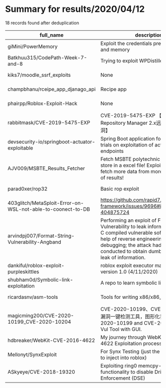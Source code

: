 
# Summary for results/2020/04/12
    
18 records found after deduplication

| full_name | description | html_url | matched_list | matched_count | pushed_at | size | stargazers_count | language | forks_count |
|-------------------------------------------------------------|----------------------------------------------------------------------------------------------------------------------------------------------------------------------------------------------------------------------------------------------------|--------------------------------------------------------------------------------|-------------------------------------------|-----------------|---------------------------|--------|--------------------|------------|---------------|
| giMini/PowerMemory | Exploit the credentials present in files and memory | https://github.com/giMini/PowerMemory | ['exploit'] | 1 | 2020-04-12 19:12:32+00:00 | 29144 | 772 | PowerShell | 212 |
| Batkhuu315/CodePath-Week-7-and-8 | Trying to exploit WPDistillery | https://github.com/Batkhuu315/CodePath-Week-7-and-8 | ['exploit'] | 1 | 2020-04-12 07:29:01+00:00 | 5286 | 0 | | 0 |
| kiks7/moodle_ssrf_exploits | None | https://github.com/kiks7/moodle_ssrf_exploits | ['exploit'] | 1 | 2020-04-12 19:38:36+00:00 | 5 | 0 | Python | 0 |
| champbhanu/rceipe_app_djanago_api | Recipe app | https://github.com/champbhanu/rceipe_app_djanago_api | ['rce'] | 1 | 2020-04-12 19:13:43+00:00 | 2 | 0 | nan | 0 |
| phairpp/Roblox-Exploit-Hack | None | https://github.com/phairpp/Roblox-Exploit-Hack | ['exploit'] | 1 | 2020-04-12 16:16:41+00:00 | 0 | 0 | | 0 |
| rabbitmask/CVE-2019-5475-EXP | CVE-2019-5475-EXP 【Nexus Repository Manager 2.x远程命令执行漏洞】 | https://github.com/rabbitmask/CVE-2019-5475-EXP | ['cve-2'] | 1 | 2020-04-12 15:59:16+00:00 | 40 | 4 | Python | 8 |
| devsecurity-io/springboot-actuator-exploitable | Spring Boot application for carrying out trials on exploitation of actuator endpoints | https://github.com/devsecurity-io/springboot-actuator-exploitable | ['exploit'] | 1 | 2020-04-12 13:49:49+00:00 | 1 | 0 | | 0 |
| AJV009/MSBTE_Results_Fetcher | Fetch MSBTE polytechnic results and store in a excel file! Exploit the script to fetch more data from more MSBTE type of results! | https://github.com/AJV009/MSBTE_Results_Fetcher | ['exploit'] | 1 | 2020-04-12 16:37:49+00:00 | 21 | 4 | Python | 0 |
| parad0xer/rop32 | Basic rop exploit | https://github.com/parad0xer/rop32 | ['exploit'] | 1 | 2020-04-12 15:37:49+00:00 | 18 | 0 | Python | 0 |
| 403glitch/MetaSploit-Error-on-WSL-not-able-to-coonect-to-DB | https://github.com/rapid7/metasploit-framework/issues/9696#issuecomment-404875724 | https://github.com/403glitch/MetaSploit-Error-on-WSL-not-able-to-coonect-to-DB | ['sploit'] | 1 | 2020-04-12 08:05:42+00:00 | 0 | 0 | nan | 0 |
| arvindpj007/Format-String-Vulnerability-Angband | Performing an exploit of Format String Vulnerability to leak information. Given a C compiled vulnerable software, with the help of reverse engineering and debugging; the attack had to be conducted to obtain dumb and smart leak of information. | https://github.com/arvindpj007/Format-String-Vulnerability-Angband | ['exploit'] | 1 | 2020-04-12 03:03:05+00:00 | 44193 | 5 | C | 0 |
| dankiful/roblox-exploit-purpleskittles | roblox exploit executor made by me! version 1.0 (4/11/2020) | https://github.com/dankiful/roblox-exploit-purpleskittles | ['exploit'] | 1 | 2020-04-12 02:14:12+00:00 | 0 | 0 | | 0 |
| shubham0d/Symbolic-link-exploitation | A repo to learn symbolic link exploitation. | https://github.com/shubham0d/Symbolic-link-exploitation | ['exploit'] | 1 | 2020-04-12 15:29:06+00:00 | 44492 | 3 | C++ | 1 |
| ricardasnv/asm-tools | Tools for writing x86/x86_64 shellcode | https://github.com/ricardasnv/asm-tools | ['shellcode'] | 1 | 2020-04-12 11:07:10+00:00 | 2 | 0 | Shell | 0 |
| magicming200/CVE-2020-10199_CVE-2020-10204 | CVE-2020-10199、CVE-2020-10204漏洞一键检测工具，图形化界面。CVE-2020-10199 and CVE-2020-10204 Vul Tool with GUI. | https://github.com/magicming200/CVE-2020-10199_CVE-2020-10204 | ['cve poc', 'cve-2', 'vulnerability poc'] | 3 | 2020-04-12 13:38:19+00:00 | 3006 | 23 | nan | 10 |
| hdbreaker/WebKit-CVE-2016-4622 | My journey through WebKit CVE-2016-4622 Exploitation process | https://github.com/hdbreaker/WebKit-CVE-2016-4622 | ['cve-2', 'exploit'] | 2 | 2020-04-12 19:46:40+00:00 | 4361 | 7 | JavaScript | 3 |
| Mellonyt/SynxExploit | For Synx Testing (just the recent synx dll to inject into roblox) | https://github.com/Mellonyt/SynxExploit | ['exploit'] | 1 | 2020-04-12 20:25:16+00:00 | 6 | 0 | | 0 |
| ASkyeye/CVE-2018-19320 | Exploiting ring0 memcpy-like functionality to disable Driver Signing Enforcement (DSE) | https://github.com/ASkyeye/CVE-2018-19320 | ['cve-2', 'exploit'] | 2 | 2020-04-12 21:11:16+00:00 | 6 | 2 | | 10 |
